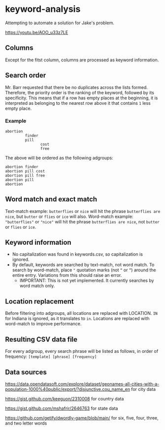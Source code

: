 # keyword-analysis

<!-- (I don't really intend to work to hard on the README.) -->

Attempting to automate a solution for Jake's problem.

<!-- I will use Python to start because it is the easiest, but perhaps I will switch to JavaScript so it is more portable and works better with his workflow. -->

https://youtu.be/AOO_u33z7LE

<!-- *There are still a number of TODO items*

Please try each command. I am still working on implementing them, and some of them may just say "TODO." -->

## Columns 

Except for the fitst column, columns are processed as keyword information.

## Search order

Mr. Barr requested that there be no duplicates across the lists formed. Therefore, the priority order is the ranking of the keyword, followed by its specificity. This means that if a row has empty places at the beginning, it is interpreted as belonging to the nearest row above it that contains `1` less empty place.

### Example
```
abortion		
	     finder	
	     pill	
		        cost
		        free
```
The above will be ordered as the following adgroups:
```
abortion finder
abortion pill cost
abortion pill free
abortion pill
abortion
```

## Word match and exact match

Text-match example: `butterflies` or `nice` will hit the phrase `butterflies are nice`, but `butter` or `flies` or `ice` will also.
Word-match example: `"butterflies"` or `"nice"` will hit the phrase `butterflies are nice`, not `butter` or `flies` or `ice`.

## Keyword information

 - No capitalization was found in keywords.csv, so capitalization is ignored.
 - By default, keywords are searched by text-match, not word match. To search by word-match, place `"` quotation marks (not `“` or `”`) around the entire entry. Variations from this should raise an error.
   - IMPORTANT: This is not yet implemented. It currently searches by word match only.
 <!-- - Due to the word-match policy, entries with a space included must have quotation marks around them. -->
 <!-- - All keywords must be in separate columns, or they will be interpreted as text match. -->

## Location replacement

Before filtering into adgroups, all locations are replaced with LOCATION. `IN` for Indiana is ignored, as it translates to `in`. Locations are replaced with word-match to improve performance.

## Resulting CSV data file

For every adgroup, every search phrase will be listed as follows, in order of frequency:
`[template] [phrase] [frequency]`

## Data sources

https://data.opendatasoft.com/explore/dataset/geonames-all-cities-with-a-population-1000%40public/export/?disjunctive.cou_name_en
for city data

https://gist.github.com/keeguon/2310008
for country data

https://gist.github.com/mshafrir/2646763
for state data

https://github.com/getify/dwordly-game/blob/main/
for six, five, four, three, and two letter words

